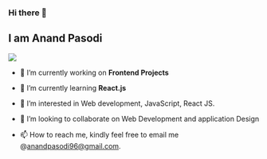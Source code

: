 ### Hi there 👋
## I am Anand Pasodi


![](https://komarev.com/ghpvc/?username=AnandPasodi&color=green)

- 🔭 I’m currently working on **Frontend Projects**

- 🌱 I’m currently learning **React.js**
- 👀 I’m interested in Web development, JavaScript, React JS.
- 💞️ I’m looking to collaborate on Web Development and application Design
- 📫 How to reach me, kindly feel free to email me @anandpasodi96@gmail.com.
<!--
**AnandPasodi/Anandpasodi** is a ✨ _special_ ✨ repository because its `README.md` (this file) appears on your GitHub profile.

Here are some ideas to get you started:

- 🔭 I’m currently working on ...
- 🌱 I’m currently learning ...
- 👯 I’m looking to collaborate on ...
- 🤔 I’m looking for help with ...
- 💬 Ask me about ...
- 📫 How to reach me: ...
- 😄 Pronouns: ...
- ⚡ Fun fact: ...
-->
